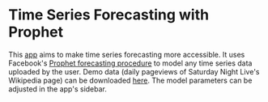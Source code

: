 # Time Series Forecasting with Prophet 

This [app](https://time-series-prophet.streamlit.app/) aims to make time series forecasting more accessible. It uses Facebook's [Prophet forecasting procedure](https://facebook.github.io/prophet/) to model any time series data uploaded by the user. Demo data (daily pageviews of Saturday Night Live's Wikipedia page) can be downloaded [here](https://github.com/andrewabeles/prophet/blob/main/SNL-wikipedia-pageviews-2022-2024.csv). The model parameters can be adjusted in the app's sidebar.
